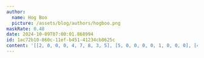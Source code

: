 ```yaml
---
author:
  name: Hog Boo
  picture: /assets/blog/authors/hogboo.png
maskRate: 0.48
date: 2024-10-09T07:00:01.868994
id: 1ac72b10-860c-11ef-b451-41234cb8625c
content: '[[2, 0, 0, 0, 4, 7, 8, 3, 5], [5, 0, 0, 0, 0, 1, 0, 0, 0], [4, 0, 8, 0, 3, 5, 7, 0, 0], [8, 2, 0, 3, 5, 9, 6, 1, 7], [6, 5, 0, 7, 2, 4, 0, 8, 3], [0, 0, 3, 0, 8, 6, 0, 0, 4], [0, 0, 0, 0, 0, 0, 3, 9, 6], [7, 8, 0, 6, 0, 0, 1, 4, 0], [3, 0, 0, 4, 1, 0, 0, 0, 0]]'
---
```

